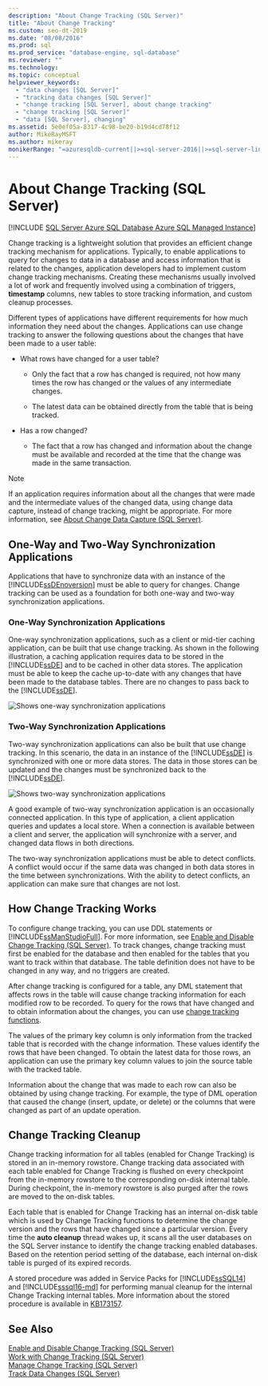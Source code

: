 ```yaml
---
description: "About Change Tracking (SQL Server)"
title: "About Change Tracking"
ms.custom: seo-dt-2019
ms.date: "08/08/2016"
ms.prod: sql
ms.prod_service: "database-engine, sql-database"
ms.reviewer: ""
ms.technology: 
ms.topic: conceptual
helpviewer_keywords: 
  - "data changes [SQL Server]"
  - "tracking data changes [SQL Server]"
  - "change tracking [SQL Server], about change tracking"
  - "change tracking [SQL Server]"
  - "data [SQL Server], changing"
ms.assetid: 5e0ef05a-8317-4c98-be20-b19d4cd78f12
author: MikeRayMSFT
ms.author: mikeray
monikerRange: "=azuresqldb-current||>=sql-server-2016||>=sql-server-linux-2017||=azuresqldb-mi-current"
---
```

# About Change Tracking (SQL Server)
[!INCLUDE [SQL Server Azure SQL Database Azure SQL Managed Instance](../../includes/applies-to-version/sql-asdb-asdbmi.md)]

  Change tracking is a lightweight solution that provides an efficient change tracking mechanism for applications. Typically, to enable applications to query for changes to data in a database and access information that is related to the changes, application developers had to implement custom change tracking mechanisms. Creating these mechanisms usually involved a lot of work and frequently involved using a combination of triggers, **timestamp** columns, new tables to store tracking information, and custom cleanup processes.  
  
 Different types of applications have different requirements for how much information they need about the changes. Applications can use change tracking to answer the following questions about the changes that have been made to a user table:  
  
-   What rows have changed for a user table?  
  
    -   Only the fact that a row has changed is required, not how many times the row has changed or the values of any intermediate changes.  
  
    -   The latest data can be obtained directly from the table that is being tracked.  
  
-   Has a row changed?  
  
    -   The fact that a row has changed and information about the change must be available and recorded at the time that the change was made in the same transaction.  
  
> [!NOTE]  
>  If an application requires information about all the changes that were made and the intermediate values of the changed data, using change data capture, instead of change tracking, might be appropriate. For more information, see [About Change Data Capture &#40;SQL Server&#41;](../../relational-databases/track-changes/about-change-data-capture-sql-server.md).  
  
## One-Way and Two-Way Synchronization Applications  
 Applications that have to synchronize data with an instance of the [!INCLUDE[ssDEnoversion](../../includes/ssdenoversion-md.md)] must be able to query for changes. Change tracking can be used as a foundation for both one-way and two-way synchronization applications.  
  
### One-Way Synchronization Applications  
 One-way synchronization applications, such as a client or mid-tier caching application, can be built that use change tracking. As shown in the following illustration, a caching application requires data to be stored in the [!INCLUDE[ssDE](../../includes/ssde-md.md)] and to be cached in other data stores. The application must be able to keep the cache up-to-date with any changes that have been made to the database tables. There are no changes to pass back to the [!INCLUDE[ssDE](../../includes/ssde-md.md)].  
  
 ![Shows one-way synchronization applications](../../relational-databases/track-changes/media/one-waysync.gif "Shows one-way synchronization applications")  
  
### Two-Way Synchronization Applications  
 Two-way synchronization applications can also be built that use change tracking. In this scenario, the data in an instance of the [!INCLUDE[ssDE](../../includes/ssde-md.md)] is synchronized with one or more data stores. The data in those stores can be updated and the changes must be synchronized back to the [!INCLUDE[ssDE](../../includes/ssde-md.md)].  
  
 ![Shows two-way synchronization applications](../../relational-databases/track-changes/media/two-waysync.gif "Shows two-way synchronization applications")  
  
 A good example of two-way synchronization application is an occasionally connected application. In this type of application, a client application queries and updates a local store. When a connection is available between a client and server, the application will synchronize with a server, and changed data flows in both directions.  
  
 The two-way synchronization applications must be able to detect conflicts. A conflict would occur if the same data was changed in both data stores in the time between synchronizations. With the ability to detect conflicts, an application can make sure that changes are not lost.  
  
## How Change Tracking Works  
 To configure change tracking, you can use DDL statements or [!INCLUDE[ssManStudioFull](../../includes/ssmanstudiofull-md.md)]. For more information, see [Enable and Disable Change Tracking &#40;SQL Server&#41;](../../relational-databases/track-changes/enable-and-disable-change-tracking-sql-server.md). To track changes, change tracking must first be enabled for the database and then enabled for the tables that you want to track within that database. The table definition does not have to be changed in any way, and no triggers are created.  
  
 After change tracking is configured for a table, any DML statement that affects rows in the table will cause change tracking information for each modified row to be recorded. To query for the rows that have changed and to obtain information about the changes, you can use [change tracking functions](../../relational-databases/system-functions/change-tracking-functions-transact-sql.md).  
  
 The values of the primary key column is only information from the tracked table that is recorded with the change information. These values identify the rows that have been changed. To obtain the latest data for those rows, an application can use the primary key column values to join the source table with the tracked table.  
  
 Information about the change that was made to each row can also be obtained by using change tracking. For example, the type of DML operation that caused the change (insert, update, or delete) or the columns that were changed as part of an update operation. 
 
## Change Tracking Cleanup
Change tracking information for all tables (enabled for Change Tracking) is stored in an in-memory rowstore. Change tracking data associated with each table enabled for Change Tracking is flushed on every checkpoint from the in-memory rowstore to the corresponding on-disk internal table. During checkpoint, the in-memory rowstore is also purged after the rows are moved to the on-disk tables.

Each table that is enabled for Change Tracking has an internal on-disk table which is used by Change Tracking functions to determine the change version and the rows that have changed since a particular version. Every time the **auto cleanup** thread wakes up, it scans all the user databases on the SQL Server instance to identify the change tracking enabled databases. Based on the retention period setting of the database, each internal on-disk table is purged of its expired records.

A stored procedure was added in Service Packs for [!INCLUDE[ssSQL14](../../includes/sssql14-md.md)] and [!INCLUDE[sssql16-md](../../includes/sssql16-md.md)] for performing manual cleanup for the internal Change Tracking internal tables. More information about the stored procedure is available in [KB173157](https://support.microsoft.com/help/3173157/adds-a-stored-procedure-for-the-manual-cleanup-of-the-change-tracking-side-table-in-sql-server-2014-sp2-or-2016-sp1). 
  
## See Also  
 [Enable and Disable Change Tracking &#40;SQL Server&#41;](../../relational-databases/track-changes/enable-and-disable-change-tracking-sql-server.md)   
 [Work with Change Tracking &#40;SQL Server&#41;](../../relational-databases/track-changes/work-with-change-tracking-sql-server.md)   
 [Manage Change Tracking &#40;SQL Server&#41;](../../relational-databases/track-changes/manage-change-tracking-sql-server.md)   
 [Track Data Changes &#40;SQL Server&#41;](../../relational-databases/track-changes/track-data-changes-sql-server.md)  
  
  
